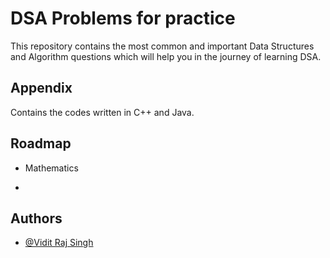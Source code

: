 
# DSA Problems for practice

This repository contains the most common and important Data Structures and Algorithm questions which will help you in the journey of learning DSA.


## Appendix

Contains the codes written in C++ and Java.


## Roadmap

- Mathematics

- 


## Authors

- [@Vidit Raj Singh](https://www.github.com/viditraj)


